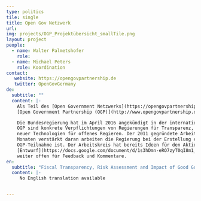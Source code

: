 ```yaml
---
type: politics
tile: single
title: Open Gov Netzwerk
url:
img: projects/OGP_Projektübersicht_smallTile.png
layout: project
people:
  - name: Walter Palmetshofer
    role:
  - name: Michael Peters
    role: Koordination
contact:
   website: https://opengovpartnership.de
   twitter: OpenGovGermany
de:
  subtitle: ""
  content: |-
    Als Teil des [Open Government Netzwerks](https://opengovpartnership.de/) setzen wir uns für die aktive Mitwirkung Deutschlands in der
    [Open Government Partnership (OGP)](http://www.opengovpartnership.org/) und die Interessen der deutschen Zivilgesellschaft in diesem Prozess ein und koordinieren das zivilgesellschaftliche Netzwerk.

    Die Bundesregierung hat im April 2016 angekündigt in der internationalen Multi-Akteurs-Partnerschaft teilzunehmen. Die Ziele der
    OGP sind konkrete Verpflichtungen von Regierungen für Transparenz, Bürgerbeteiligung, Korruptionsbekämpfung und der Einsatz
    neuer Technologien für offenes Regieren. Der 2011 gegründete Arbeitskreis mit aktuell 15-25 Mitgliedern wird in den nächsten
    Monaten verstärkt daran arbeiten die Regierung bei der Erstellung eines nationalen Aktionsplans zu unterstützen, der Teil der
    OGP-Teilnahme ist. Der Arbeitskreis hat bereits Ideen für den Aktionsplan entwickelt. Der
    [Entwurf](https://docs.google.com/document/d/1s3hDmn-eRO7zyT0qI8m1_BxPEpUWELUJkTV03G6DwbY/edit#heading=h.hr52crarinum) ist
    weiter offen für Feedback und Kommentare.
en:
  subtitle: "Fiscal Transparency, Risk Assessment and Impact of Good Governance Policies Assessed"
  content: |-
     No English translation available


---
```

